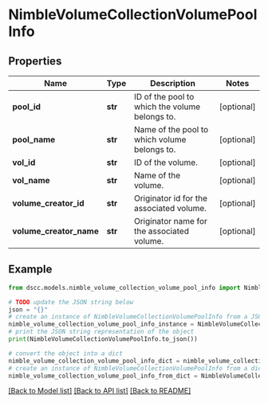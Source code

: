 # NimbleVolumeCollectionVolumePoolInfo


## Properties

Name | Type | Description | Notes
------------ | ------------- | ------------- | -------------
**pool_id** | **str** | ID of the pool to which the volume belongs to. | [optional] 
**pool_name** | **str** | Name of the pool to which volume belongs to. | [optional] 
**vol_id** | **str** | ID of the volume. | [optional] 
**vol_name** | **str** | Name of the volume. | [optional] 
**volume_creator_id** | **str** | Originator id for the associated volume. | [optional] 
**volume_creator_name** | **str** | Originator name for the associated volume. | [optional] 

## Example

```python
from dscc.models.nimble_volume_collection_volume_pool_info import NimbleVolumeCollectionVolumePoolInfo

# TODO update the JSON string below
json = "{}"
# create an instance of NimbleVolumeCollectionVolumePoolInfo from a JSON string
nimble_volume_collection_volume_pool_info_instance = NimbleVolumeCollectionVolumePoolInfo.from_json(json)
# print the JSON string representation of the object
print(NimbleVolumeCollectionVolumePoolInfo.to_json())

# convert the object into a dict
nimble_volume_collection_volume_pool_info_dict = nimble_volume_collection_volume_pool_info_instance.to_dict()
# create an instance of NimbleVolumeCollectionVolumePoolInfo from a dict
nimble_volume_collection_volume_pool_info_from_dict = NimbleVolumeCollectionVolumePoolInfo.from_dict(nimble_volume_collection_volume_pool_info_dict)
```
[[Back to Model list]](../README.md#documentation-for-models) [[Back to API list]](../README.md#documentation-for-api-endpoints) [[Back to README]](../README.md)


